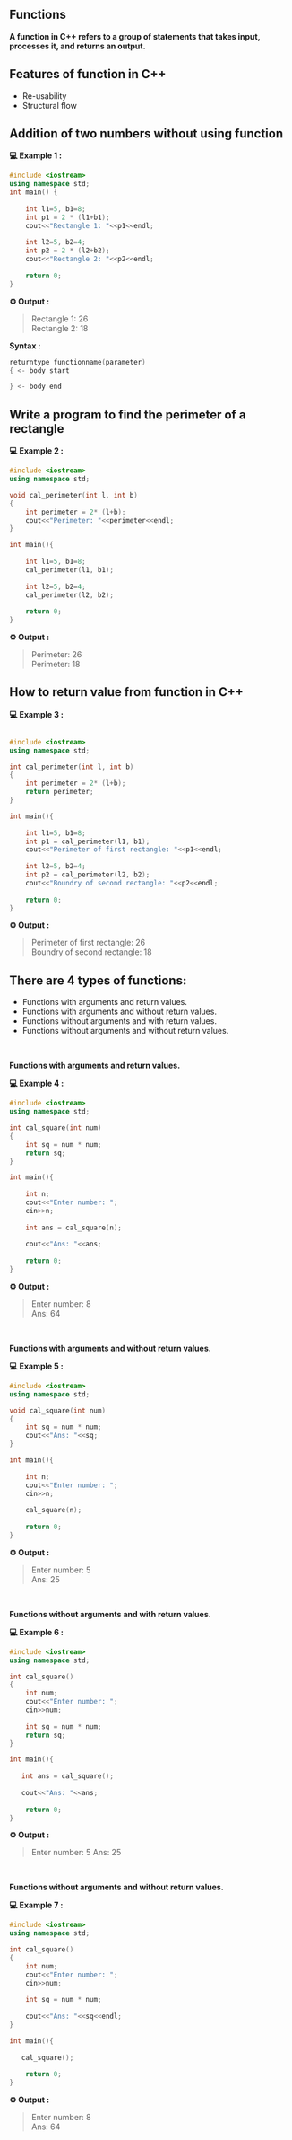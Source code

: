 ## Functions

**A function in C++ refers to a group of statements that takes input, processes it, and returns an output.**

## Features of function in C++

* Re-usability
* Structural flow

## Addition of two numbers without using function

**💻 Example 1 :**
```cpp
#include <iostream>
using namespace std;
int main() {
    
    int l1=5, b1=8;
    int p1 = 2 * (l1+b1);
    cout<<"Rectangle 1: "<<p1<<endl;
    
    int l2=5, b2=4;
    int p2 = 2 * (l2+b2);
    cout<<"Rectangle 2: "<<p2<<endl;
    
    return 0;
}
```
**⚙️ Output :**
>Rectangle 1: 26<br/>
Rectangle 2: 18

**Syntax :**

```cpp
returntype functionname(parameter)
{ <- body start 

} <- body end

```
## Write a program to find the perimeter of a rectangle 

**💻 Example 2 :**
```cpp
#include <iostream>
using namespace std;

void cal_perimeter(int l, int b)
{
    int perimeter = 2* (l+b);
    cout<<"Perimeter: "<<perimeter<<endl;
}

int main(){
    
    int l1=5, b1=8;
    cal_perimeter(l1, b1);
    
    int l2=5, b2=4;
    cal_perimeter(l2, b2);
    
    return 0;
}
```
**⚙️ Output :**
>Perimeter: 26<br/>
Perimeter: 18

## How to return value from function in C++

**💻 Example 3 :**
```cpp

#include <iostream>
using namespace std;

int cal_perimeter(int l, int b)
{
    int perimeter = 2* (l+b);
    return perimeter;
}

int main(){
    
    int l1=5, b1=8;
    int p1 = cal_perimeter(l1, b1);
    cout<<"Perimeter of first rectangle: "<<p1<<endl;
    
    int l2=5, b2=4;
    int p2 = cal_perimeter(l2, b2);
    cout<<"Boundry of second rectangle: "<<p2<<endl;
    
    return 0;
}

```
**⚙️ Output :**
>Perimeter of first rectangle: 26<br/>
Boundry of second rectangle: 18

## There are 4 types of functions:

* Functions with arguments and return values. 
* Functions with arguments and without return values.
* Functions without arguments and with return values. 
* Functions without arguments and without return values.

<br/>

**Functions with arguments and return values.**

**💻 Example 4 :**

```cpp
#include <iostream>
using namespace std;

int cal_square(int num)
{
    int sq = num * num;
    return sq;
}

int main(){
    
    int n;
    cout<<"Enter number: ";
    cin>>n;
    
    int ans = cal_square(n);
    
    cout<<"Ans: "<<ans;
    
    return 0;
}
```
**⚙️ Output :**
>Enter number: 8<br/>
Ans: 64

<br/>

**Functions with arguments and without return values.**

**💻 Example 5 :**

```cpp
#include <iostream>
using namespace std;

void cal_square(int num)
{
    int sq = num * num;
    cout<<"Ans: "<<sq;
}

int main(){
    
    int n;
    cout<<"Enter number: ";
    cin>>n;
    
    cal_square(n);
    
    return 0;
}
```
**⚙️ Output :**
>Enter number: 5<br/>
Ans: 25

<br/>

**Functions without arguments and with return values.**

**💻 Example 6 :**

```cpp
#include <iostream>
using namespace std;

int cal_square()
{
    int num;
    cout<<"Enter number: ";
    cin>>num;
    
    int sq = num * num;
    return sq;
}

int main(){
    
   int ans = cal_square();
   
   cout<<"Ans: "<<ans;
    
    return 0;
}
```
**⚙️ Output :**
>Enter number: 5
Ans: 25

<br/>

**Functions without arguments and without return values.**

**💻 Example 7 :**

```cpp
#include <iostream>
using namespace std;

int cal_square()
{
    int num;
    cout<<"Enter number: ";
    cin>>num;
    
    int sq = num * num;
    
    cout<<"Ans: "<<sq<<endl;
}

int main(){
    
   cal_square();
  
    return 0;
}
```
**⚙️ Output :**
>Enter number: 8<br/>
Ans: 64
